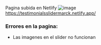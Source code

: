 Pagina subida en Netlify
![image](https://github.com/M4rckR/testimonials-slider/assets/121461431/9409d50b-11cc-45d1-81cc-e0e646893064)
https://testimonialsslidermarck.netlify.app/

### Errores en la pagina:
- Las imagenes en el slider no funcionan
